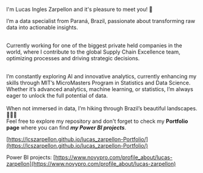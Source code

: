 I'm Lucas Ingles Zarpellon and it's pleasure to meet you! 👋


I’m a data specialist from Paraná, Brazil, passionate about transforming raw data into actionable insights.<br><br>

Currently working for one of the biggest private  held companies in the world, where I contribute to the global Supply Chain Excellence team, optimizing processes and driving strategic decisions.
<br><br>

I’m constantly exploring AI and innovative analytics, currently enhancing my skills through MIT’s MicroMasters Program in Statistics and Data Science. Whether it’s advanced analytics, machine learning, or statistics, I’m always eager to unlock the full potential of data.
<br><br>
When not immersed in data, I’m hiking through Brazil’s beautiful landscapes. 🥾🚶‍♂️
<br>
Feel free to explore my repository and don't forget to check my **Portfolio page** where you can find ***my Power BI projects***.

[https://lcszarpellon.github.io/lucas_zarpellon-Portfolio/](https://lcszarpellon.github.io/lucas_zarpellon-Portfolio/)

Power BI projects: [https://www.novypro.com/profile_about/lucas-zarpellon](https://www.novypro.com/profile_about/lucas-zarpellon)

<!---
lcszarpellon/lcszarpellon is a ✨ special ✨ repository because its `README.md` (this file) appears on your GitHub profile.
You can click the Preview link to take a look at your changes.
--->
